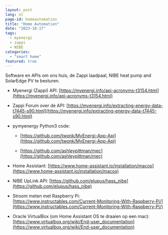 ```yaml
---
layout: post
lang: nl
page-id: homeautomation
title: "Home Automation"
date: "2023-10-17"
tags:
  - myenergi
  - zappi
  - NIBE
categories:
  - "smart home"
featured: true
---
```


Software en APIs om ons huis, de Zappi laadpaal, NIBE heat pump and SolarEdge PV te besturen.

- Myenergi (Zappi) API: [https://myenergi.info/api-acronyms-t3154.html](https://myenergi.info/api-acronyms-t3154.html)

- Zappi Forum over de API: [https://myenergi.info/extracting-energy-data-t7445-s90.html](https://myenergi.info/extracting-energy-data-t7445-s90.html)

- pymyenergy Python3 code:

  - [https://github.com/twonk/MyEnergi-App-Api](https://github.com/twonk/MyEnergi-App-Api)

  - [https://github.com/ashleypittman/mec](https://github.com/ashleypittman/mec)

- Home Assistant: [https://www.home-assistant.io/installation/macos](https://www.home-assistant.io/installation/macos)

- NIBE UpLink API: [https://github.com/elupus/hass_nibe](https://github.com/elupus/hass_nibe)

- Stroom meten met Raspberry Pi: [https://www.instructables.com/Current-Monitoring-With-Raspberry-Pi/](https://www.instructables.com/Current-Monitoring-With-Raspberry-Pi/)

- Oracle VirtualBox (om Home Assistant OS te draaien op een mac): [https://www.virtualbox.org/wiki/End-user_documentation](https://www.virtualbox.org/wiki/End-user_documentation)
